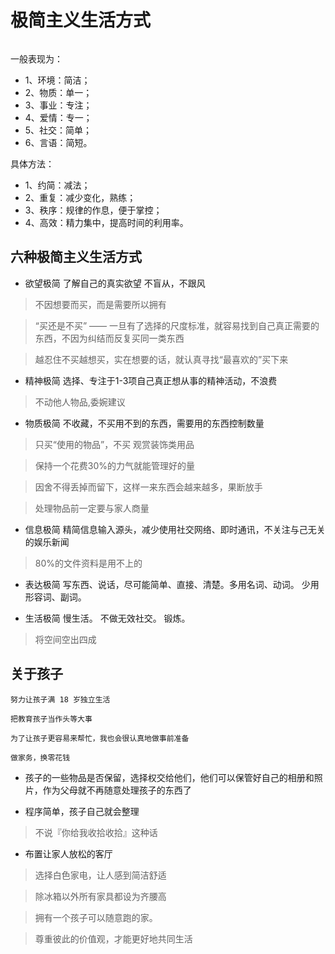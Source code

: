 
# 极简主义生活方式

```tip

```

一般表现为：
* 1、环境：简洁；
* 2、物质：单一；
* 3、事业：专注；
* 4、爱情：专一；
* 5、社交：简单；
* 6、言语：简短。

具体方法：
* 1、约简：减法；
* 2、重复：减少变化，熟练；
* 3、秩序：规律的作息，便于掌控；
* 4、高效：精力集中，提高时间的利用率。

## 六种极简主义生活方式

* 欲望极简  了解自己的真实欲望 不盲从，不跟风
> 不因想要而买，而是需要所以拥有

> “买还是不买” —— 一旦有了选择的尺度标准，就容易找到自己真正需要的东西，不因为纠结而反复买同一类东西

> 越忍住不买越想买，实在想要的话，就认真寻找“最喜欢的”买下来

* 精神极简  选择、专注于1-3项自己真正想从事的精神活动，不浪费
> 不动他人物品,委婉建议

* 物质极简  不收藏，不买用不到的东西，需要用的东西控制数量
> 只买“使用的物品”，不买 观赏装饰类用品

> 保持一个花费30%的力气就能管理好的量

> 因舍不得丢掉而留下，这样一来东西会越来越多，果断放手

> 处理物品前一定要与家人商量

* 信息极简  精简信息输入源头，减少使用社交网络、即时通讯，不关注与己无关的娱乐新闻
> 80%的文件资料是用不上的


* 表达极简  写东西、说话，尽可能简单、直接、清楚。多用名词、动词。 少用形容词、副词。
  
* 生活极简  慢生活。 不做无效社交。 锻炼。
> 将空间空出四成


## 关于孩子

```tip
努力让孩子满 18 岁独立生活

把教育孩子当作头等大事

为了让孩子更容易来帮忙，我也会很认真地做事前准备

做家务，换零花钱
```

* 孩子的一些物品是否保留，选择权交给他们，他们可以保管好自己的相册和照片，作为父母就不再随意处理孩子的东西了
  
* 程序简单，孩子自己就会整理
> 不说『你给我收拾收拾』这种话

* 布置让家人放松的客厅
> 选择白色家电，让人感到简洁舒适

> 除冰箱以外所有家具都设为齐腰高

> 拥有一个孩子可以随意跑的家。

> 尊重彼此的价值观，才能更好地共同生活
